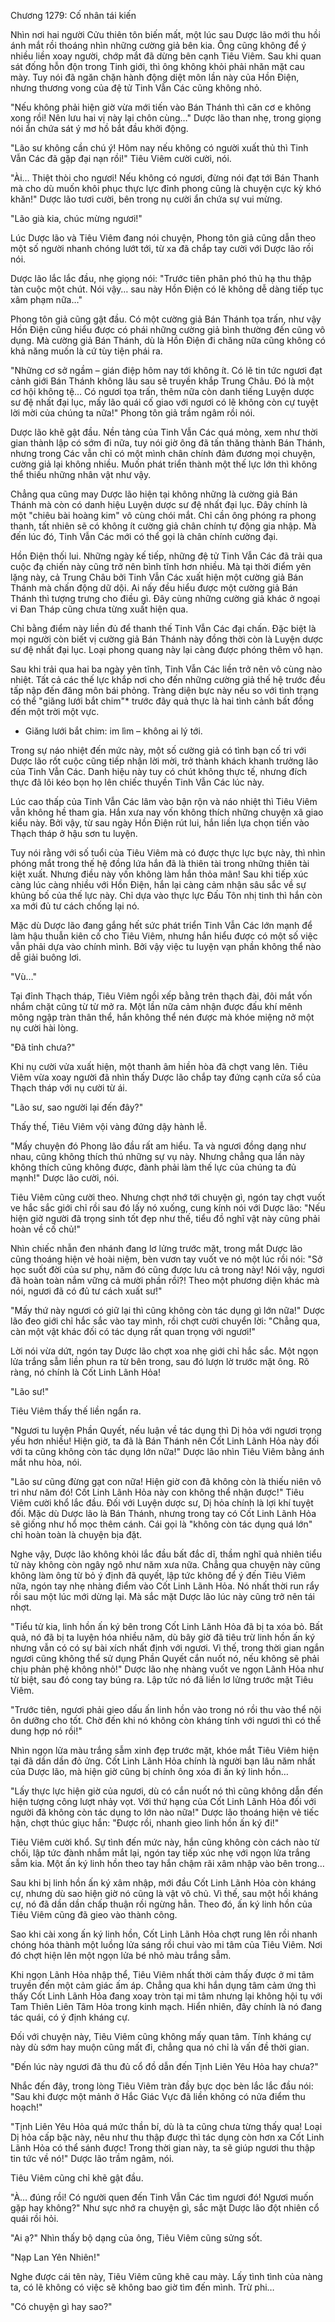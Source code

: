 




Chương 1279: Cố nhân tái kiến


Nhìn nơi hai người Cửu thiên tôn biến mất, một lúc sau Dược lão mới thu hồi ánh mắt rồi thoáng nhìn những cường giả bên kia. Ông cũng không để ý nhiều liền xoay người, chớp mắt đã dừng bên cạnh Tiêu Viêm. Sau khi quan sát đống hỗn độn trong Tinh giới, thì ông không khỏi phải nhăn mặt cau mày. Tuy nói đã ngăn chặn hành động diệt môn lần này của Hồn Điện, nhưng thương vong của đệ tử Tinh Vẫn Các cũng không nhỏ.

"Nếu không phải hiện giờ vừa mới tiến vào Bán Thánh thì căn cơ e không xong rồi! Nên lưu hai vị này lại chôn cùng…" Dược lão than nhẹ, trong giọng nói ẩn chứa sát ý mơ hồ bắt đầu khởi động.

"Lão sư không cần chú ý! Hôm nay nếu không có người xuất thủ thì Tinh Vẫn Các đã gặp đại nạn rồi!" Tiêu Viêm cười cười, nói.

"Ài… Thiệt thòi cho ngươi! Nếu không có ngươi, đừng nói đạt tới Bán Thanh mà cho dù muốn khôi phục thực lực đỉnh phong cũng là chuyện cực kỳ khó khăn!" Dược lão tươi cười, bên trong nụ cười ẩn chứa sự vui mừng.

"Lão già kia, chúc mừng ngươi!"

Lúc Dược lão và Tiêu Viêm đang nói chuyện, Phong tôn giả cũng dẫn theo một số người nhanh chóng lướt tới, từ xa đã chắp tay cười với Dược lão rồi nói.

Dược lão lắc lắc đầu, nhẹ giọng nói: "Trước tiên phân phó thủ hạ thu thập tàn cuộc một chút. Nói vậy… sau này Hồn Điện có lẽ không dễ dàng tiếp tục xâm phạm nữa…"

Phong tôn giả cũng gật đầu. Có một cường giả Bán Thánh tọa trấn, như vậy Hồn Điện cũng hiểu được có phái những cường giả bình thường đến cũng vô dụng. Mà cường giả Bán Thánh, dù là Hồn Điện đi chăng nữa cũng không có khả năng muốn là cứ tùy tiện phái ra.

"Những cơ sở ngầm – gián điệp hôm nay tới không ít. Có lẽ tin tức ngươi đạt cảnh giới Bán Thánh không lâu sau sẽ truyền khắp Trung Châu. Đó là một cơ hội không tệ… Có ngươi tọa trấn, thêm nữa còn danh tiếng Luyện dược sư đệ nhất đại lục, mấy lão quái cố giao với ngươi có lẽ không còn cự tuyệt lời mời của chúng ta nữa!" Phong tôn giả trầm ngâm rồi nói.

Dược lão khẽ gật đầu. Nền tảng của Tinh Vẫn Các quá mỏng, xem như thời gian thành lập có sớm đi nữa, tuy nói giờ ông đã tấn thăng thành Bán Thánh, nhưng trong Các vẫn chỉ có một mình chân chính đảm đương mọi chuyện, cường giả lại không nhiều. Muốn phát triển thành một thế lực lớn thì không thể thiếu những nhân vật như vậy.

Chẳng qua cũng may Dược lão hiện tại không những là cường giả Bán Thánh mà còn có danh hiệu Luyện dược sư đệ nhất đại lục. Đây chính là một "chiêu bài hoàng kim" vô cùng chói mắt. Chỉ cần ông phóng ra phong thanh, tất nhiên sẽ có không ít cường giả chân chính tự động gia nhập. Mà đến lúc đó, Tinh Vẫn Các mới có thể gọi là chân chính cường đại.

Hồn Điện thối lui. Những ngày kế tiếp, những đệ tử Tinh Vẫn Các đã trải qua cuộc đạ chiến này cũng trở nên bình tĩnh hơn nhiều. Mà tại thời điểm yên lặng này, cả Trung Châu bởi Tinh Vẫn Các xuất hiện một cường giả Bán Thánh mà chấn động dữ dội. Ai nấy đều hiểu được một cường giả Bán Thánh thì tượng trưng cho điều gì. Đây cùng những cường giả khác ở ngoại vi Đan Tháp cũng chưa từng xuất hiện qua.

Chỉ bằng điểm này liền đủ để thanh thế Tinh Vẫn Các đại chấn. Đặc biệt là mọi người còn biết vị cường giả Bán Thánh này đồng thời còn là Luyện dược sư đệ nhất đại lục. Loại phong quang này lại càng được phóng thêm vô hạn.

Sau khi trải qua hai ba ngày yên tĩnh, Tinh Vẫn Các liền trở nên vô cùng nào nhiệt. Tất cả các thế lực khắp nơi cho đến những cường giả thế hệ trước đều tấp nập đến đăng môn bái phỏng. Tràng diện bực này nếu so với tình trạng có thể "giăng lưới bắt chim"* trước đây quả thực là hai tình cảnh bất đồng đến một trời một vực.

* Giăng lưới bắt chim: im lìm – không ai lý tới.

Trong sự náo nhiệt đến mức này, một số cường giả có tình bạn cố tri với Dược lão rốt cuộc cũng tiếp nhận lời mời, trở thành khách khanh trưởng lão của Tinh Vẫn Các. Danh hiệu này tuy có chút không thực tế, nhưng đích thực đã lôi kéo bọn họ lên chiếc thuyền Tinh Vẫn Các lúc này.

Lúc cao thấp của Tinh Vẫn Các lâm vào bận rộn và náo nhiệt thì Tiêu Viêm vẫn không hề tham gia. Hắn xưa nay vốn không thích những chuyện xã giao kiểu này. Bởi vậy, từ sau ngày Hồn Điện rút lui, hắn liền lựa chọn tiến vào Thạch tháp ở hậu sơn tu luyện.

Tuy nói rằng với số tuổi của Tiêu Viêm mà có được thực lực bực này, thì nhìn phóng mắt trong thế hệ đồng lứa hắn đã là thiên tài trong những thiên tài kiệt xuất. Nhưng điều này vốn không làm hắn thỏa mãn! Sau khi tiếp xúc càng lúc càng nhiều với Hồn Điện, hắn lại càng cảm nhận sâu sắc về sự khủng bố của thế lực này. Chỉ dựa vào thực lực Đấu Tôn nhị tinh thì hắn còn xa mới đủ tư cách chống lại nó.

Mặc dù Dược lão đang gắng hết sức phát triển Tinh Vẫn Các lớn mạnh để làm hậu thuẫn kiên cố cho Tiêu Viêm, nhưng hắn hiểu được có một số việc vẫn phải dựa vào chính mình. Bởi vậy việc tu luyện vạn phần không thể nào dễ giải buông lơi.

"Vù…"

Tại đỉnh Thạch tháp, Tiêu Viêm ngồi xếp bằng trên thạch đài, đôi mắt vốn nhắm chặt cũng từ từ mở ra. Một lần nữa cảm nhận được đấu khí mênh mông ngập tràn thân thể, hắn không thể nén được mà khóe miệng nở một nụ cười hài lòng.

"Đã tỉnh chưa?"

Khi nụ cười vửa xuất hiện, một thanh âm hiền hòa đã chợt vang lên. Tiêu Viêm vừa xoay người đã nhìn thấy Dược lão chắp tay đứng cạnh cửa sổ của Thạch tháp với nụ cười từ ái.

"Lão sư, sao người lại đến đây?"

Thấy thế, Tiêu Viêm vội vàng đứng dậy hành lễ.

"Mấy chuyện đó Phong lão đầu rất am hiểu. Ta và ngươi đồng dạng như nhau, cũng không thích thú những sự vụ này. Nhưng chẳng qua lần này không thích cũng không được, đành phải làm thế lực của chúng ta đủ mạnh!" Dược lão cười, nói.

Tiêu Viêm cũng cười theo. Nhưng chợt nhớ tới chuyện gì, ngón tay chợt vuốt ve hắc sắc giới chỉ rồi sau đó lấy nó xuống, cung kính nói với Dược lão: "Nếu hiện giờ người đã trọng sinh tốt đẹp như thế, tiểu đồ nghĩ vật này cũng phải hoàn về cố chủ!"

Nhìn chiếc nhẫn đen nhánh đang lơ lửng trước mặt, trong mắt Dược lão cũng thoáng hiện vẻ hoài niệm, bèn vươn tay vuốt ve nó một lúc rồi nói: "Sở học suốt đời của sư phụ, năm đó cũng được lưu cả trong này! Nói vậy, ngươi đã hoàn toàn nắm vững cả mười phần rồi?! Theo một phương diện khác mà nói, ngươi đã có đủ tư cách xuất sư!"

"Mấy thứ này ngươi có giữ lại thì cũng không còn tác dụng gì lớn nữa!" Dược lão đeo giới chỉ hắc sắc vào tay mình, rồi chợt cười chuyển lời: "Chẳng qua, càn một vật khác đối có tác dụng rất quan trọng với ngươi!"

Lời nói vừa dứt, ngón tay Dược lão chợt xoa nhẹ giới chỉ hắc sắc. Một ngọn lửa trắng sẫm liền phun ra từ bên trong, sau đó lượn lờ trước mặt ông. Rõ ràng, nó chính là Cốt Linh Lãnh Hỏa!

"Lão sư!"

Tiêu Viêm thấy thế liền ngẩn ra.

"Ngươi tu luyện Phần Quyết, nếu luận về tác dụng thì Dị hỏa với ngươi trọng yếu hơn nhiều! Hiện giờ, ta đã là Bán Thánh nên Cốt Linh Lãnh Hỏa này đối với ta cũng không còn tác dụng lớn nữa!" Dược lão nhìn Tiêu Viêm bằng ánh mắt nhu hòa, nói.

"Lão sư cũng đừng gạt con nữa! Hiện giờ con đã không còn là thiếu niên vô tri như năm đó! Cốt Linh Lãnh Hỏa này con không thể nhận được!" Tiêu Viêm cười khổ lắc đầu. Đối với Luyện dược sư, Dị hỏa chính là lợi khí tuyệt đối. Mặc dù Dược lão là Bán Thánh, nhưng trong tay có Cốt Linh Lãnh Hỏa sẽ giống như hổ mọc thêm cánh. Cái gọi là "không còn tác dụng quá lớn" chỉ hoàn toàn là chuyện bịa đặt.

Nghe vậy, Dược lão không khỏi lắc đầu bất đắc dĩ, thầm nghĩ quả nhiên tiểu tử này không còn ngây ngô như năm xưa nữa. Chẳng qua chuyện này cũng không làm ông từ bỏ ý định đã quyết, lập tức không để ý đến Tiêu Viêm nữa, ngón tay nhẹ nhàng điểm vào Cốt Linh Lãnh Hỏa. Nó nhất thời run rẩy rồi sau một lúc mới dừng lại. Mà sắc mặt Dược lão lúc này cũng trở nên tái nhợt.

"Tiểu tử kia, linh hồn ấn ký bên trong Cốt Linh Lãnh Hỏa đã bị ta xóa bỏ. Bất quả, nó đã bị ta luyện hóa nhiều năm, dù bây giờ đã tiêu trừ linh hồn ấn ký nhưng vẫn có có sự bài xích nhất định với ngươi. Vì thế, trong thời gian ngắn ngươi cũng không thể sử dụng Phần Quyết cắn nuốt nó, nếu không sẽ phải chịu phản phệ không nhỏ!" Dược lão nhẹ nhàng vuốt ve ngọn Lãnh Hỏa như từ biệt, sau đó cong tay búng ra. Lập tức nó đã liền lơ lửng trước mặt Tiêu Viêm.

"Trước tiên, ngươi phải gieo dấu ấn linh hồn vào trong nó rồi thu vào thể nội ôn dưỡng cho tốt. Chờ đến khi nó không còn kháng tính với ngươi thì có thể dung hợp nó rồi!"

Nhìn ngọn lửa màu trắng sẫm xinh đẹp trước mặt, khóe mắt Tiêu Viêm hiện tại đã dần dần đỏ ửng. Cốt Linh Lãnh Hỏa chính là người bạn lâu năm nhất của Dược lão, mà hiện giờ cũng bị chính ông xóa đi ấn ký linh hồn…

"Lấy thực lực hiện giờ của ngươi, dù có cắn nuốt nó thì cũng không dẫn đến hiện tượng công lượt nhảy vọt. Với thứ hạng của Cốt Linh Lãnh Hỏa đối với người đã không còn tác dụng to lớn nào nữa!" Dược lão thoáng hiện vẻ tiếc hận, chợt thúc giục hắn: "Được rồi, nhanh gieo linh hồn ấn ký đi!"

Tiêu Viêm cười khổ. Sự tình đến mức này, hắn cũng không còn cách nào từ chối, lập tức đành nhắm mắt lại, ngón tay tiếp xúc nhẹ với ngọn lửa trắng sẫm kia. Một ấn ký linh hồn theo tay hắn chậm rãi xâm nhập vào bên trong…

Sau khi bị linh hồn ấn ký xâm nhập, mới đầu Cốt Linh Lãnh Hỏa còn kháng cự, nhưng dù sao hiện giờ nó cũng là vật vô chủ. Vì thế, sau một hồi kháng cự, nó đã dần dần chấp thuận rồi ngừng hẳn. Theo đó, ấn ký linh hồn của Tiêu Viêm cũng đã gieo vào thành công.

Sao khi cài xong ấn ký linh hồn, Cốt Linh Lãnh Hỏa chợt rung lên rồi nhanh chóng hóa thành một luồng lửa sáng rồi chui vào mi tâm của Tiêu Viêm. Nơi đó chợt hiện lên một ngọn lửa bé nhỏ màu trắng sẫm.

Khi ngọn Lãnh Hỏa nhập thể, Tiêu Viêm nhất thời cảm thấy được ở mi tâm truyền đến một cảm giác ấm áp. Chẳng qua khi hắn dụng tâm cảm ứng thì thấy Cốt Linh Lãnh Hỏa đang xoay tròn tại mi tâm nhưng lại không hội tụ với Tam Thiên Liên Tâm Hỏa trong kinh mạch. Hiển nhiên, đây chính là nó đang tác quái, có ý định kháng cự.

Đối với chuyện này, Tiêu Viêm cũng không mấy quan tâm. Tính kháng cự này dù sớm hay muộn cũng mất đi, chẳng qua nó chỉ là vấn đề thời gian.

"Đến lúc này ngươi đã thu đủ cổ đồ dẫn đến Tịnh Liên Yêu Hỏa hay chưa?"

Nhắc đến đây, trong lòng Tiêu Viêm tràn đầy bực dọc bèn lắc lắc đầu nói: "Sau khi được một mảnh ở Hắc Giác Vực đã liền không có nửa điểm thu hoạch!"

"Tịnh Liên Yêu Hỏa quá mức thần bí, dù là ta cũng chưa từng thấy qua! Loại Dị hỏa cấp bậc này, nêu như thu thập được thì tác dụng còn hơn xa Cốt Linh Lãnh Hỏa có thể sánh được! Trong thời gian này, ta sẽ giúp ngươi thu thập tin tức về nó!" Dược lão trầm ngâm, nói.

Tiêu Viêm cũng chỉ khẽ gật đầu.

"À… đúng rồi! Có người quen đến Tinh Vẫn Các tìm ngươi đó! Ngươi muốn gặp hay không?" Như sực nhớ ra chuyện gì, sắc mặt Dược lão đột nhiên cổ quái rồi hỏi.

"Ai ạ?" Nhìn thấy bộ dạng của ông, Tiêu Viêm cũng sửng sốt.

"Nạp Lan Yên Nhiên!"

Nghe được cái tên này, Tiêu Viêm cũng khẽ cau mày. Lấy tình tình của nàng ta, có lẽ không có việc sẽ không bao giờ tìm đến mình. Trừ phi…

"Có chuyện gì hay sao?"




